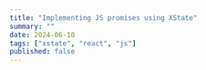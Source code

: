 ```yaml
---
title: "Implementing JS promises using XState"
summary: ""
date: 2024-06-10
tags: ["xstate", "react", "js"]
published: false
---
```


